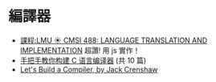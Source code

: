 # 編譯器

* [課程:LMU ☀️ CMSI 488: LANGUAGE TRANSLATION AND IMPLEMENTATION](https://cs.lmu.edu/~ray/classes/cc/) 超讚! 用 js 實作！
* [手把手教你构建 C 语言编译器](https://lotabout.me/2015/write-a-C-interpreter-0/) (共 10 篇)
* [Let's Build a Compiler, by Jack Crenshaw](https://compilers.iecc.com/crenshaw/)